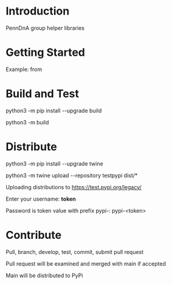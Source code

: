 # Introduction 
PennDnA group helper libraries

# Getting Started
Example:
from 

# Build and Test
python3 -m pip install --upgrade build

python3 -m build

# Distribute
python3 -m pip install --upgrade twine

python3 -m twine upload --repository testpypi dist/*

Uploading distributions to https://test.pypi.org/legacy/

Enter your username: __token__

Password is token value with prefix pypi-: pypi-\<token\>

# Contribute
Pull, branch, develop, test, commit, submit pull request

Pull request will be examined and merged with main if accepted

Main will be distributed to PyPi
